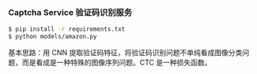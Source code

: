 ### Captcha Service 验证码识别服务

```bash
$ pip install -r requirements.txt
$ python models/amazon.py
```

基本思路：用 CNN 提取验证码特征，将验证码识别问题不单纯看成图像分类问题，而是看成是一种特殊的图像序列问题。CTC 是一种损失函数。
